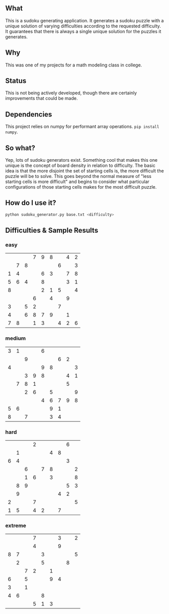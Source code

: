 ## What
This is a sudoku generating application. It generates a sudoku puzzle with a unique solution
of varying difficulties according to the requested difficulty. It guarantees that there is always
a single unique solution for the puzzles it generates.

## Why
This was one of my projects for a math modeling class in college.

## Status
This is not being actively developed, though there are certainly
improvements that could be made.

## Dependencies
This project relies on numpy for performant array operations. `pip install numpy`.

## So what?
Yep, lots of sudoku generators exist. Something cool that makes this one unique is
the concept of board density in relation to difficulty. The basic idea is that the
more disjoint the set of starting cells is, the more difficult the puzzle will be
to solve. This goes beyond the normal measure of "less starting cells is more difficult"
and begins to consider what particular configurations of those starting cells makes for
the most difficult puzzle.

## How do I use it?
```bash
python sudoku_generator.py base.txt <difficulty>
```

## Difficulties & Sample Results
### easy
<table><tr><td> </td><td> </td><td> </td><td>7</td><td>9</td><td>8</td><td> </td><td>4</td><td>2</td></tr><tr><td> </td><td>7</td><td>8</td><td> </td><td> </td><td> </td><td>6</td><td> </td><td>3</td></tr><tr><td>1</td><td>4</td><td> </td><td> </td><td>6</td><td>3</td><td> </td><td>7</td><td>8</td></tr><tr><td>5</td><td>6</td><td>4</td><td> </td><td>8</td><td> </td><td> </td><td>3</td><td>1</td></tr><tr><td>8</td><td> </td><td> </td><td> </td><td>2</td><td>1</td><td>5</td><td> </td><td>4</td></tr><tr><td> </td><td> </td><td> </td><td>6</td><td> </td><td>4</td><td> </td><td>9</td><td> </td></tr><tr><td>3</td><td> </td><td>5</td><td>2</td><td> </td><td> </td><td>7</td><td> </td><td> </td></tr><tr><td>4</td><td> </td><td>6</td><td>8</td><td>7</td><td>9</td><td> </td><td>1</td><td> </td></tr><tr><td>7</td><td>8</td><td> </td><td>1</td><td>3</td><td> </td><td>4</td><td>2</td><td>6</td></tr></table>

### medium
<table><tr><td>3</td><td>1</td><td> </td><td> </td><td>6</td><td> </td><td> </td><td> </td><td> </td></tr><tr><td> </td><td> </td><td>9</td><td> </td><td> </td><td> </td><td>6</td><td>2</td><td> </td></tr><tr><td>4</td><td> </td><td> </td><td> </td><td>9</td><td>8</td><td> </td><td> </td><td>3</td></tr><tr><td> </td><td> </td><td>3</td><td>9</td><td>8</td><td> </td><td> </td><td>4</td><td>1</td></tr><tr><td> </td><td>7</td><td>8</td><td>1</td><td> </td><td> </td><td> </td><td>5</td><td> </td></tr><tr><td> </td><td> </td><td>2</td><td>6</td><td> </td><td>5</td><td> </td><td> </td><td>9</td></tr><tr><td> </td><td> </td><td> </td><td> </td><td>4</td><td>6</td><td>7</td><td>9</td><td>8</td></tr><tr><td>5</td><td>6</td><td> </td><td> </td><td> </td><td>9</td><td>1</td><td> </td><td> </td></tr><tr><td>8</td><td> </td><td>7</td><td> </td><td> </td><td>3</td><td>4</td><td> </td><td> </td></tr></table>

### hard
<table><tr><td> </td><td> </td><td> </td><td>2</td><td> </td><td> </td><td> </td><td>6</td><td> </td></tr><tr><td> </td><td>1</td><td> </td><td> </td><td> </td><td>4</td><td>8</td><td> </td><td> </td></tr><tr><td>6</td><td>4</td><td> </td><td> </td><td> </td><td> </td><td> </td><td>3</td><td> </td></tr><tr><td> </td><td> </td><td>6</td><td> </td><td>7</td><td>8</td><td> </td><td> </td><td>2</td></tr><tr><td> </td><td> </td><td>1</td><td>6</td><td> </td><td>3</td><td> </td><td> </td><td>8</td></tr><tr><td> </td><td>8</td><td>9</td><td> </td><td> </td><td> </td><td> </td><td>5</td><td>3</td></tr><tr><td> </td><td>9</td><td> </td><td> </td><td> </td><td> </td><td>4</td><td>2</td><td> </td></tr><tr><td>2</td><td> </td><td> </td><td>7</td><td> </td><td> </td><td> </td><td> </td><td>5</td></tr><tr><td>1</td><td>5</td><td> </td><td>4</td><td>2</td><td> </td><td>7</td><td> </td><td> </td></tr></table>

### extreme
<table><tr><td> </td><td> </td><td> </td><td>7</td><td> </td><td> </td><td>3</td><td> </td><td>2</td></tr><tr><td> </td><td> </td><td> </td><td>4</td><td> </td><td> </td><td>9</td><td> </td><td> </td></tr><tr><td>8</td><td>7</td><td> </td><td> </td><td>3</td><td> </td><td> </td><td> </td><td>5</td></tr><tr><td> </td><td>2</td><td> </td><td> </td><td>5</td><td> </td><td> </td><td>8</td><td> </td></tr><tr><td> </td><td> </td><td>7</td><td>2</td><td> </td><td>1</td><td> </td><td> </td><td> </td></tr><tr><td>6</td><td> </td><td>5</td><td> </td><td> </td><td>9</td><td>4</td><td> </td><td> </td></tr><tr><td>3</td><td> </td><td>1</td><td> </td><td> </td><td> </td><td> </td><td> </td><td> </td></tr><tr><td>4</td><td>6</td><td> </td><td> </td><td>8</td><td> </td><td> </td><td> </td><td> </td></tr><tr><td> </td><td> </td><td> </td><td>5</td><td>1</td><td>3</td><td> </td><td> </td><td> </td></tr></table>
